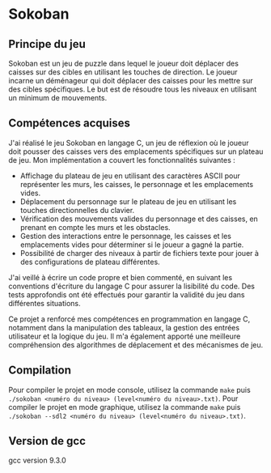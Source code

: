 # Sokoban

## Principe du jeu

Sokoban est un jeu de puzzle dans lequel le joueur doit déplacer des caisses sur des cibles en utilisant les touches de direction. Le joueur incarne un déménageur qui doit déplacer des caisses pour les mettre sur des cibles spécifiques. Le but est de résoudre tous les niveaux en utilisant un minimum de mouvements.

## Compétences acquises

J'ai réalisé le jeu Sokoban en langage C, un jeu de réflexion où le joueur doit pousser des caisses vers des emplacements spécifiques sur un plateau de jeu. Mon implémentation a couvert les fonctionnalités suivantes :

- Affichage du plateau de jeu en utilisant des caractères ASCII pour représenter les murs, les caisses, le personnage et les emplacements vides.
- Déplacement du personnage sur le plateau de jeu en utilisant les touches directionnelles du clavier.
- Vérification des mouvements valides du personnage et des caisses, en prenant en compte les murs et les obstacles.
- Gestion des interactions entre le personnage, les caisses et les emplacements vides pour déterminer si le joueur a gagné la partie.
- Possibilité de charger des niveaux à partir de fichiers texte pour jouer à des configurations de plateau différentes.

J'ai veillé à écrire un code propre et bien commenté, en suivant les conventions d'écriture du langage C pour assurer la lisibilité du code. Des tests approfondis ont été effectués pour garantir la validité du jeu dans différentes situations.

Ce projet a renforcé mes compétences en programmation en langage C, notamment dans la manipulation des tableaux, la gestion des entrées utilisateur et la logique du jeu. Il m'a également apporté une meilleure compréhension des algorithmes de déplacement et des mécanismes de jeu.

## Compilation

Pour compiler le projet en mode console, utilisez la commande `make` puis `./sokoban <numéro du niveau> (level<numéro du niveau>.txt)`.
Pour compiler le projet en mode graphique, utilisez la commande `make` puis `./sokoban --sdl2 <numéro du niveau> (level<numéro du niveau>.txt)`.

## Version de gcc

gcc version 9.3.0

